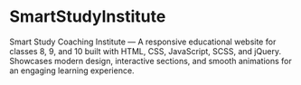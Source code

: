 # SmartStudyInstitute
Smart Study Coaching Institute — A responsive educational website for classes 8, 9, and 10 built with HTML, CSS, JavaScript, SCSS, and jQuery. Showcases modern design, interactive sections, and smooth animations for an engaging learning experience.
